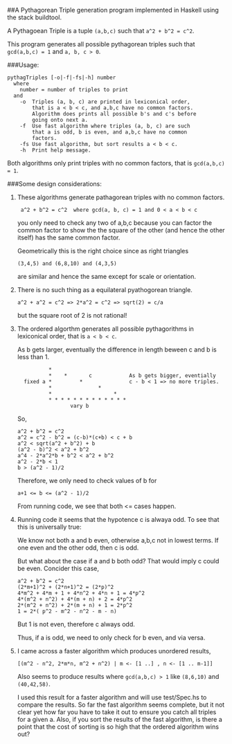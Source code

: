 ##A Pythagorean Triple generation program implemented in Haskell using the stack buildtool.

A Pythagoean Triple is a tuple `(a,b,c)` such that `a^2 + b^2 = c^2`.

This program generates all possible pythagorean triples such that `gcd(a,b,c) = 1` and `a, b, c > 0`.

###Usage:
  ```
  pythagTriples [-o|-f|-fs|-h] number
    where
      number = number of triples to print
    and
      -o  Triples (a, b, c) are printed in lexiconical order,
          that is a < b < c, and a,b,c have no common factors.
          Algorithm does prints all possible b's and c's before
          going onto next a.
      -f  Use fast algorithm where triples (a, b, c) are such
          that a is odd, b is even, and a,b,c have no common
          factors.
      -fs Use fast algorithm, but sort results a < b < c.
      -h  Print help message.
  ```   
  Both algorithms only print triples with no common factors, that is `gcd(a,b,c) = 1`.

###Some design considerations:

  1. These algorithms generate pathagorean triples with no common
     factors.
      ```
       a^2 + b^2 = c^2  where gcd(a, b, c) = 1 and 0 < a < b < c
      ```
     you only need to check any two of a,b,c because you can factor
     the common factor to show the the square of the other (and
     hence the other itself) has the same common factor.

     Geometrically this is the right choice since as right triangles
       ```
       (3,4,5) and (6,8,10) and (4,3,5) 
       ```
     are similar and hence the same except for scale or orientation.

  2. There is no such thing as a equilateral pyathogorean triangle.
       ```
       a^2 + a^2 = c^2 => 2*a^2 = c^2 => sqrt(2) = c/a
       ```
     but the square root of 2 is not rational!

  3. The ordered algorthm generates all possible pythagorithms in
     lexiconical order, that is `a < b < c`.

     As b gets larger, eventually the difference in length beween
     c and b is less than 1.

     ```
               *
               *    *       c            As b gets bigger, eventially
       fixed a *         *               c - b < 1 => no more triples.
               *               *
               *                    *
               * * * * * * * * * * * * * 
                      vary b
     ```
     So,

       ```
       a^2 + b^2 = c^2
       a^2 = c^2 - b^2 = (c-b)*(c+b) < c + b
       a^2 < sqrt(a^2 + b^2) + b
       (a^2 - b)^2 < a^2 + b^2
       a^4 - 2*a^2*b + b^2 < a^2 + b^2
       a^2 - 2*b < 1
       b > (a^2 - 1)/2
       ```
     Therefore, we only need to check values of b for
       ```
       a+1 <= b <= (a^2 - 1)/2
       ```
     From running code, we see that both <= cases happen.

  4. Running code it seems that the hypotence c is alwaya odd.
     To see that this is universally true:

     We know not both a and b even, otherwise a,b,c not in lowest
     terms.  If one even and the other odd, then c is odd.

     But what about the case if a and b both odd?  That would
     imply c could be even.  Concider this case,
       ```
       a^2 + b^2 = c^2
       (2*m+1)^2 + (2*n+1)^2 = (2*p)^2
       4*m^2 + 4*m + 1 + 4*n^2 + 4*n + 1 = 4*p^2
       4*(m^2 + n^2) + 4*(m + n) + 2 = 4*p^2
       2*(m^2 + n^2) + 2*(m + n) + 1 = 2*p^2
       1 = 2*( p^2 - m^2 - n^2 - m - n)
       ```
     But 1 is not even, therefore c always odd.

     Thus, if a is odd, we need to only check for b even, and via versa.

  5. I came across a faster algorithm which produces unordered results,
       ```
       [(m^2 - n^2, 2*m*n, m^2 + n^2) | m <- [1 ..] , n <- [1 .. m-1]] 
       ```
     Also seems to produce results where `gcd(a,b,c) > 1`
     like `(8,6,10)` and `(40,42,58)`.

     I used this result for a faster algorithm and will use
     test/Spec.hs to compare the results.  So far the fast
     algorithm seems complete, but it not clear yet how far
     you have to take it out to ensure you catch all triples
     for a given a.  Also, if you sort the results of the fast
     algorithm, is there a point that the cost of sorting is
     so high that the ordered algorithm wins out?
